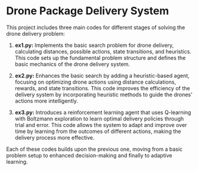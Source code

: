 # Drone Package Delivery System

This project includes three main codes for different stages of solving the drone delivery problem:

1. **ex1.py:** Implements the basic search problem for drone delivery, calculating distances, possible actions, state transitions, and heuristics. This code sets up the fundamental problem structure and defines the basic mechanics of the drone delivery system.

2. **ex2.py:** Enhances the basic search by adding a heuristic-based agent, focusing on optimizing drone actions using distance calculations, rewards, and state transitions. This code improves the efficiency of the delivery system by incorporating heuristic methods to guide the drones' actions more intelligently.

3. **ex3.py:** Introduces a reinforcement learning agent that uses Q-learning with Boltzmann exploration to learn optimal delivery policies through trial and error. This code allows the system to adapt and improve over time by learning from the outcomes of different actions, making the delivery process more effective.

Each of these codes builds upon the previous one, moving from a basic problem setup to enhanced decision-making and finally to adaptive learning.
